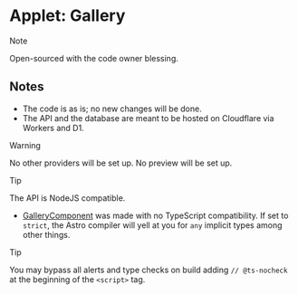 # Applet: Gallery

>[!NOTE]
> Open-sourced with the code owner blessing.

## Notes

- The code is as is; no new changes will be done.
- The API and the database are meant to be hosted on Cloudflare via Workers and D1.

>[!WARNING]
> No other providers will be set up. No preview will be set up.

>[!TIP]
> The API is NodeJS compatible.

- [GalleryComponent](GalleryComponent.astro) was made with no TypeScript compatibility. If set to `strict`, the Astro compiler will yell at you for `any` implicit types among other things.

>[!TIP]
> You may bypass all alerts and type checks on build adding `// @ts-nocheck` at the beginning of the `<script>` tag.
